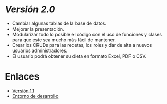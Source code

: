# *Versión 2.0*
* Cambiar algunas tablas de la base de datos.
* Mejorar la presentación.
* Modularizar todo lo posible el código con el uso de funciones y clases para que este sea mucho más fácil de mantener.
* Crear los CRUDs para las recetas, los roles y dar de alta a nuevos usuarios administradores.
* El usuario podrá obtener su dieta en formato Excel, PDF o CSV.

# Enlaces
* [Versión 1.1](https://github.com/AlvaroCamposVega/autodieta-semanal/tree/desarrollo-v1.1)
* [Entorno de desarrollo](https://github.com/AlvaroCamposVega/autodieta-semanal/tree/desarrollo)
